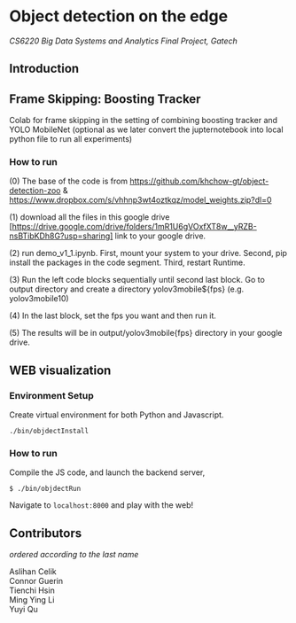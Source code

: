 # Object detection on the edge
*CS6220 Big Data Systems and Analytics Final Project, Gatech*

## Introduction



## Frame Skipping: Boosting Tracker

Colab for frame skipping in the setting of combining boosting tracker and YOLO MobileNet (optional as we later convert the jupternotebook into local python file to run all experiments)

### How to run
(0) The base of the code is from https://github.com/khchow-gt/object-detection-zoo & https://www.dropbox.com/s/vhhnp3wt4oztkqz/model_weights.zip?dl=0

(1) download all the files in this google drive [https://drive.google.com/drive/folders/1mR1U6gVOxfXT8w__yRZB-nsBTibKDh8G?usp=sharing] link to your google drive.

(2) run demo_v1_1.ipynb. First, mount your system to your drive. Second, pip install the packages in the code segment. Third, restart Runtime.

(3) Run the left code blocks sequentially until second last block. Go to output directory and create a directory yolov3mobile${fps}  (e.g. yolov3mobile10)

(4) In the last block, set the fps you want and then run it.

(5) The results will be in output/yolov3mobile{fps} directory in your google drive.

## WEB visualization
### Environment Setup
Create virtual environment for both Python and Javascript.
```
./bin/objdectInstall
```

### How to run
Compile the JS code, and launch the backend server,
```
$ ./bin/objdectRun
```
Navigate to `localhost:8000` and play with the web!




## Contributors
*ordered according to the last name*

Aslihan Celik\
Connor Guerin\
Tienchi Hsin\
Ming Ying Li\
Yuyi Qu
